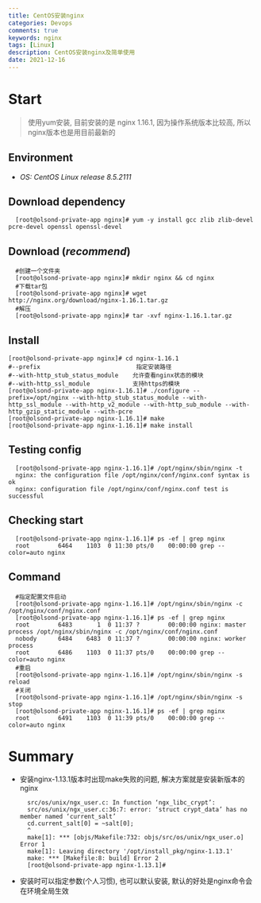 ```yaml
---
title: CentOS安装nginx
categories: Devops
comments: true
keywords: nginx
tags: [Linux]
description: CentOS安装nginx及简单使用
date: 2021-12-16
---
```



# Start
>使用yum安装, 目前安装的是 nginx 1.16.1, 因为操作系统版本比较高, 所以nginx版本也是用目前最新的

## Environment
 - _OS: CentOS Linux release 8.5.2111_

## Download dependency
  ```shell
    [root@olsond-private-app nginx]# yum -y install gcc zlib zlib-devel pcre-devel openssl openssl-devel
  ```

## Download (_recommend_)
  ```shell
    #创建一个文件夹
    [root@olsond-private-app nginx]# mkdir nginx && cd nginx
    #下载tar包
    [root@olsond-private-app nginx]# wget http://nginx.org/download/nginx-1.16.1.tar.gz
    #解压
    [root@olsond-private-app nginx]# tar -xvf nginx-1.16.1.tar.gz
   ```

## Install
  ```shell
  [root@olsond-private-app nginx]# cd nginx-1.16.1
  #--prefix                           指定安装路径
  #--with-http_stub_status_module    允许查看nginx状态的模块
  #--with-http_ssl_module            支持https的模块
  [root@olsond-private-app nginx-1.16.1]# ./configure --prefix=/opt/nginx --with-http_stub_status_module --with-http_ssl_module --with-http_v2_module --with-http_sub_module --with-http_gzip_static_module --with-pcre
  [root@olsond-private-app nginx-1.16.1]# make
  [root@olsond-private-app nginx-1.16.1]# make install
  ```
## Testing config
  ```shell
    [root@olsond-private-app nginx-1.16.1]# /opt/nginx/sbin/nginx -t
    nginx: the configuration file /opt/nginx/conf/nginx.conf syntax is ok
    nginx: configuration file /opt/nginx/conf/nginx.conf test is successful
  ```
## Checking start
  ```shell
    [root@olsond-private-app nginx-1.16.1]# ps -ef | grep nginx
    root        6464    1103  0 11:30 pts/0    00:00:00 grep --color=auto nginx
  ```
## Command
  ```shell
    #指定配置文件启动
    [root@olsond-private-app nginx-1.16.1]# /opt/nginx/sbin/nginx -c /opt/nginx/conf/nginx.conf
    [root@olsond-private-app nginx-1.16.1]# ps -ef | grep nginx
    root        6483       1  0 11:37 ?        00:00:00 nginx: master process /opt/nginx/sbin/nginx -c /opt/nginx/conf/nginx.conf
    nobody      6484    6483  0 11:37 ?        00:00:00 nginx: worker process
    root        6486    1103  0 11:37 pts/0    00:00:00 grep --color=auto nginx
    #重启
    [root@olsond-private-app nginx-1.16.1]# /opt/nginx/sbin/nginx -s reload
    #关闭
    [root@olsond-private-app nginx-1.16.1]# /opt/nginx/sbin/nginx -s stop
    [root@olsond-private-app nginx-1.16.1]# ps -ef | grep nginx
    root        6491    1103  0 11:39 pts/0    00:00:00 grep --color=auto nginx
  ```
  

# Summary
  - 安装nginx-1.13.1版本时出现make失败的问题, 解决方案就是安装新版本的nginx
    ```shell
      src/os/unix/ngx_user.c: In function ‘ngx_libc_crypt’:
      src/os/unix/ngx_user.c:36:7: error: ‘struct crypt_data’ has no member named ‘current_salt’
      cd.current_salt[0] = ~salt[0];
      ^
      make[1]: *** [objs/Makefile:732: objs/src/os/unix/ngx_user.o] Error 1
      make[1]: Leaving directory '/opt/install_pkg/nginx-1.13.1'
      make: *** [Makefile:8: build] Error 2
      [root@olsond-private-app nginx-1.13.1]#
    ```
  - 安装时可以指定参数(个人习惯), 也可以默认安装, 默认的好处是nginx命令会在环境全局生效

